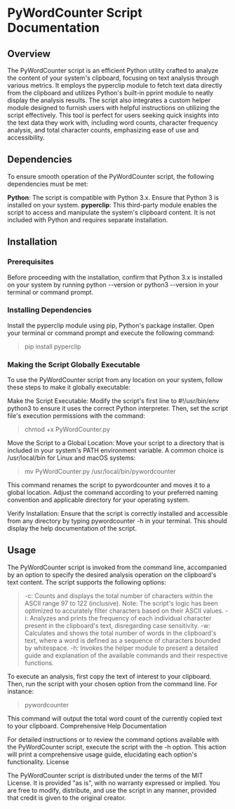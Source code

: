 # PyWordCounter Script Documentation
## Overview

The PyWordCounter script is an efficient Python utility crafted to analyze the content of your system's clipboard, focusing on text analysis through various metrics. It employs the pyperclip module to fetch text data directly from the clipboard and utilizes Python's built-in pprint module to neatly display the analysis results. The script also integrates a custom helper module designed to furnish users with helpful instructions on utilizing the script effectively. This tool is perfect for users seeking quick insights into the text data they work with, including word counts, character frequency analysis, and total character counts, emphasizing ease of use and accessibility.

## Dependencies

To ensure smooth operation of the PyWordCounter script, the following dependencies must be met:

**Python**: The script is compatible with Python 3.x. Ensure that Python 3 is installed on your system.
**pyperclip**: This third-party module enables the script to access and manipulate the system's clipboard content. It is not included with Python and   requires separate installation.

## Installation
### Prerequisites

Before proceeding with the installation, confirm that Python 3.x is installed on your system by running python --version or python3 --version in your terminal or command prompt.

### Installing Dependencies

Install the pyperclip module using pip, Python's package installer. Open your terminal or command prompt and execute the following command:

> pip install pyperclip

### Making the Script Globally Executable

To use the PyWordCounter script from any location on your system, follow these steps to make it globally executable:

Make the Script Executable: Modify the script's first line to #!/usr/bin/env python3 to ensure it uses the correct Python interpreter. Then, set the script file's execution permissions with the command:

> chmod +x PyWordCounter.py

Move the Script to a Global Location: Move your script to a directory that is included in your system's PATH environment variable. A common choice is /usr/local/bin for Linux and macOS systems:

> mv PyWordCounter.py /usr/local/bin/pywordcounter
 
This command renames the script to pywordcounter and moves it to a global location. Adjust the command according to your preferred naming convention and applicable directory for your operating system.

Verify Installation: Ensure that the script is correctly installed and accessible from any directory by typing pywordcounter -h in your terminal. This should display the help documentation of the script.

## Usage

The PyWordCounter script is invoked from the command line, accompanied by an option to specify the desired analysis operation on the clipboard's text content. The script supports the following options:

> -c: Counts and displays the total number of characters within the ASCII range 97 to 122 (inclusive). Note: The script's logic has been optimized to accurately filter characters based on their ASCII values.
> -i: Analyzes and prints the frequency of each individual character present in the clipboard's text, disregarding case sensitivity.
>-w: Calculates and shows the total number of words in the clipboard's text, where a word is defined as a sequence of characters bounded by whitespace.
>-h: Invokes the helper module to present a detailed guide and explanation of the available commands and their respective functions.

To execute an analysis, first copy the text of interest to your clipboard. Then, run the script with your chosen option from the command line. For instance:

>pywordcounter

This command will output the total word count of the currently copied text to your clipboard.
Comprehensive Help Documentation

For detailed instructions or to review the command options available with the PyWordCounter script, execute the script with the -h option. This action will print a comprehensive usage guide, elucidating each option's functionality.
License

The PyWordCounter script is distributed under the terms of the MIT License. It is provided "as is", with no warranty expressed or implied. You are free to modify, distribute, and use the script in any manner, provided that credit is given to the original creator.
